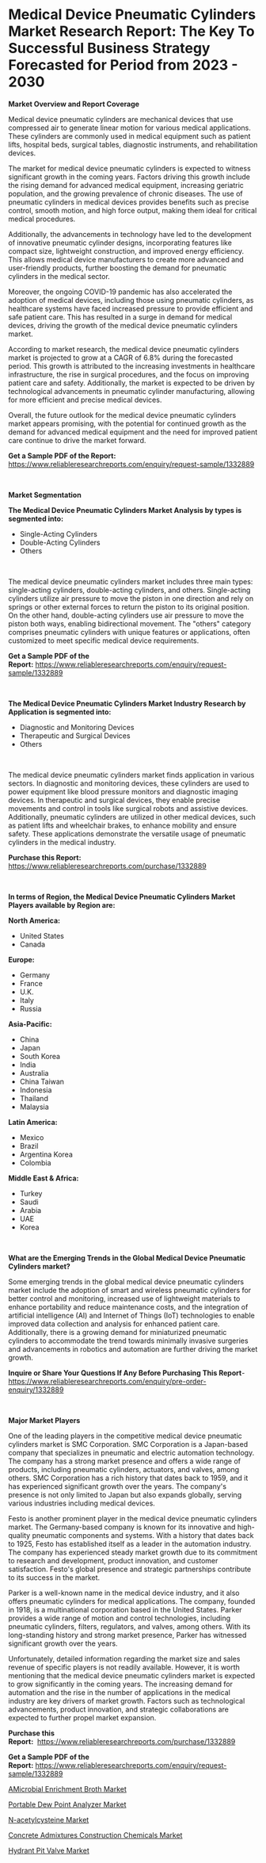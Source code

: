 <p><h1>Medical Device Pneumatic Cylinders Market Research Report: The Key To Successful Business Strategy Forecasted for Period from 2023 - 2030</h1></p><p><strong>Market Overview and Report Coverage</strong></p>
<p><p>Medical device pneumatic cylinders are mechanical devices that use compressed air to generate linear motion for various medical applications. These cylinders are commonly used in medical equipment such as patient lifts, hospital beds, surgical tables, diagnostic instruments, and rehabilitation devices.</p><p>The market for medical device pneumatic cylinders is expected to witness significant growth in the coming years. Factors driving this growth include the rising demand for advanced medical equipment, increasing geriatric population, and the growing prevalence of chronic diseases. The use of pneumatic cylinders in medical devices provides benefits such as precise control, smooth motion, and high force output, making them ideal for critical medical procedures.</p><p>Additionally, the advancements in technology have led to the development of innovative pneumatic cylinder designs, incorporating features like compact size, lightweight construction, and improved energy efficiency. This allows medical device manufacturers to create more advanced and user-friendly products, further boosting the demand for pneumatic cylinders in the medical sector.</p><p>Moreover, the ongoing COVID-19 pandemic has also accelerated the adoption of medical devices, including those using pneumatic cylinders, as healthcare systems have faced increased pressure to provide efficient and safe patient care. This has resulted in a surge in demand for medical devices, driving the growth of the medical device pneumatic cylinders market.</p><p>According to market research, the medical device pneumatic cylinders market is projected to grow at a CAGR of 6.8% during the forecasted period. This growth is attributed to the increasing investments in healthcare infrastructure, the rise in surgical procedures, and the focus on improving patient care and safety. Additionally, the market is expected to be driven by technological advancements in pneumatic cylinder manufacturing, allowing for more efficient and precise medical devices.</p><p>Overall, the future outlook for the medical device pneumatic cylinders market appears promising, with the potential for continued growth as the demand for advanced medical equipment and the need for improved patient care continue to drive the market forward.</p></p>
<p><strong>Get a Sample PDF of the Report:</strong> <a href="https://www.reliableresearchreports.com/enquiry/request-sample/1332889">https://www.reliableresearchreports.com/enquiry/request-sample/1332889</a></p>
<p>&nbsp;</p>
<p><strong>Market Segmentation</strong></p>
<p><strong>The Medical Device Pneumatic Cylinders Market Analysis by types is segmented into:</strong></p>
<p><ul><li>Single-Acting Cylinders</li><li>Double-Acting Cylinders</li><li>Others</li></ul></p>
<p>&nbsp;</p>
<p><p>The medical device pneumatic cylinders market includes three main types: single-acting cylinders, double-acting cylinders, and others. Single-acting cylinders utilize air pressure to move the piston in one direction and rely on springs or other external forces to return the piston to its original position. On the other hand, double-acting cylinders use air pressure to move the piston both ways, enabling bidirectional movement. The "others" category comprises pneumatic cylinders with unique features or applications, often customized to meet specific medical device requirements.</p></p>
<p><strong>Get a Sample PDF of the Report:</strong>&nbsp;<a href="https://www.reliableresearchreports.com/enquiry/request-sample/1332889">https://www.reliableresearchreports.com/enquiry/request-sample/1332889</a></p>
<p>&nbsp;</p>
<p><strong>The Medical Device Pneumatic Cylinders Market Industry Research by Application is segmented into:</strong></p>
<p><ul><li>Diagnostic and Monitoring Devices</li><li>Therapeutic and Surgical Devices</li><li>Others</li></ul></p>
<p>&nbsp;</p>
<p><p>The medical device pneumatic cylinders market finds application in various sectors. In diagnostic and monitoring devices, these cylinders are used to power equipment like blood pressure monitors and diagnostic imaging devices. In therapeutic and surgical devices, they enable precise movements and control in tools like surgical robots and assistive devices. Additionally, pneumatic cylinders are utilized in other medical devices, such as patient lifts and wheelchair brakes, to enhance mobility and ensure safety. These applications demonstrate the versatile usage of pneumatic cylinders in the medical industry.</p></p>
<p><strong>Purchase this Report:</strong>&nbsp; <a href="https://www.reliableresearchreports.com/purchase/1332889">https://www.reliableresearchreports.com/purchase/1332889</a></p>
<p>&nbsp;</p>
<p><strong>In terms of Region, the Medical Device Pneumatic Cylinders Market Players available by Region are:</strong></p>
<p>
    <p> <strong> North America: </strong>
        <ul>
            <li>United States</li>
            <li>Canada</li>
        </ul>
        </p> 
    <p> <strong> Europe: </strong>
        <ul>
            <li>Germany</li>
            <li>France</li>
            <li>U.K.</li>
            <li>Italy</li>
            <li>Russia</li>
        </ul>
        </p> 
    <p> <strong> Asia-Pacific: </strong>
        <ul>
            <li>China</li>
            <li>Japan</li>
            <li>South Korea</li>
            <li>India</li>
            <li>Australia</li>
            <li>China Taiwan</li>
            <li>Indonesia</li>
            <li>Thailand</li>
            <li>Malaysia</li>
        </ul>
        </p> 
    <p> <strong> Latin America: </strong>
        <ul>
            <li>Mexico</li>
            <li>Brazil</li>
            <li>Argentina Korea</li>
            <li>Colombia</li>
        </ul>
        </p> 
    <p> <strong> Middle East & Africa: </strong>
        <ul>
            <li>Turkey</li>
            <li>Saudi</li>
            <li>Arabia</li>
            <li>UAE</li>
            <li>Korea</li>
        </ul>
    </p>
    </p>
<p>&nbsp;</p>
<p><strong>What are the Emerging Trends in the Global Medical Device Pneumatic Cylinders market?</strong></p>
<p><p>Some emerging trends in the global medical device pneumatic cylinders market include the adoption of smart and wireless pneumatic cylinders for better control and monitoring, increased use of lightweight materials to enhance portability and reduce maintenance costs, and the integration of artificial intelligence (AI) and Internet of Things (IoT) technologies to enable improved data collection and analysis for enhanced patient care. Additionally, there is a growing demand for miniaturized pneumatic cylinders to accommodate the trend towards minimally invasive surgeries and advancements in robotics and automation are further driving the market growth.</p></p>
<p><strong>Inquire or Share Your Questions If Any Before Purchasing This Report</strong>- <a href="https://www.reliableresearchreports.com/enquiry/pre-order-enquiry/1332889">https://www.reliableresearchreports.com/enquiry/pre-order-enquiry/1332889</a></p>
<p>&nbsp;</p>
<p><strong>Major Market Players</strong></p>
<p><p>One of the leading players in the competitive medical device pneumatic cylinders market is SMC Corporation. SMC Corporation is a Japan-based company that specializes in pneumatic and electric automation technology. The company has a strong market presence and offers a wide range of products, including pneumatic cylinders, actuators, and valves, among others. SMC Corporation has a rich history that dates back to 1959, and it has experienced significant growth over the years. The company's presence is not only limited to Japan but also expands globally, serving various industries including medical devices.</p><p>Festo is another prominent player in the medical device pneumatic cylinders market. The Germany-based company is known for its innovative and high-quality pneumatic components and systems. With a history that dates back to 1925, Festo has established itself as a leader in the automation industry. The company has experienced steady market growth due to its commitment to research and development, product innovation, and customer satisfaction. Festo's global presence and strategic partnerships contribute to its success in the market.</p><p>Parker is a well-known name in the medical device industry, and it also offers pneumatic cylinders for medical applications. The company, founded in 1918, is a multinational corporation based in the United States. Parker provides a wide range of motion and control technologies, including pneumatic cylinders, filters, regulators, and valves, among others. With its long-standing history and strong market presence, Parker has witnessed significant growth over the years.</p><p>Unfortunately, detailed information regarding the market size and sales revenue of specific players is not readily available. However, it is worth mentioning that the medical device pneumatic cylinders market is expected to grow significantly in the coming years. The increasing demand for automation and the rise in the number of applications in the medical industry are key drivers of market growth. Factors such as technological advancements, product innovation, and strategic collaborations are expected to further propel market expansion.</p></p>
<p><strong>Purchase this Report:</strong>&nbsp;&nbsp;<a href="https://www.reliableresearchreports.com/purchase/1332889">https://www.reliableresearchreports.com/purchase/1332889</a></p>
<p></p>
<p><strong>Get a Sample PDF of the Report:</strong>&nbsp;<a href="https://www.reliableresearchreports.com/enquiry/request-sample/1332889">https://www.reliableresearchreports.com/enquiry/request-sample/1332889</a></p>
<p><p><a href="https://www.linkedin.com/pulse/decoding-amicrobial-enrichment-broth-market-deep-dive/">AMicrobial Enrichment Broth Market</a></p><p><a href="https://medium.com/@beverlychen69/portable-dew-point-analyzer-market-size-growth-forecast-2023-2030-f71321bb62ed">Portable Dew Point Analyzer Market</a></p><p><a href="https://www.linkedin.com/pulse/decoding-n-acetylcysteine-market-deep-dive-latest-trends/">N-acetylcysteine Market</a></p><p><a href="https://www.linkedin.com/pulse/concrete-admixtures-construction-chemicals-market-size/">Concrete Admixtures Construction Chemicals Market</a></p><p><a href="https://medium.com/@marilynadams76/hydrant-pit-valve-market-size-growth-forecast-2023-2030-b13bf7f77a63">Hydrant Pit Valve Market</a></p></p>